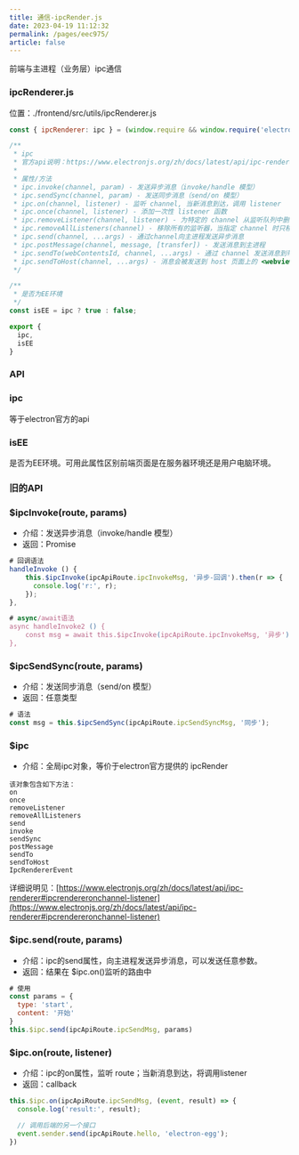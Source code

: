 ```yaml
---
title: 通信-ipcRender.js
date: 2023-04-19 11:12:32
permalink: /pages/eec975/
article: false
---
```


前端与主进程（业务层）ipc通信
###  ipcRenderer.js
位置：./frontend/src/utils/ipcRenderer.js
```javascript
const { ipcRenderer: ipc } = (window.require && window.require('electron')) || window.electron || null;

/**
 * ipc
 * 官方api说明：https://www.electronjs.org/zh/docs/latest/api/ipc-renderer
 * 
 * 属性/方法
 * ipc.invoke(channel, param) - 发送异步消息（invoke/handle 模型）
 * ipc.sendSync(channel, param) - 发送同步消息（send/on 模型）
 * ipc.on(channel, listener) - 监听 channel, 当新消息到达，调用 listener
 * ipc.once(channel, listener) - 添加一次性 listener 函数
 * ipc.removeListener(channel, listener) - 为特定的 channel 从监听队列中删除特定的 listener 监听者
 * ipc.removeAllListeners(channel) - 移除所有的监听器，当指定 channel 时只移除与其相关的所有监听器
 * ipc.send(channel, ...args) - 通过channel向主进程发送异步消息
 * ipc.postMessage(channel, message, [transfer]) - 发送消息到主进程
 * ipc.sendTo(webContentsId, channel, ...args) - 通过 channel 发送消息到带有 webContentsId 的窗口
 * ipc.sendToHost(channel, ...args) - 消息会被发送到 host 页面上的 <webview> 元素
 */

/**
 * 是否为EE环境
 */
const isEE = ipc ? true : false;

export {
  ipc,
  isEE
}

```
### API
###  ipc
等于electron官方的api
###  isEE
是否为EE环境。可用此属性区别前端页面是在服务器环境还是用户电脑环境。
### 旧的API
###  $ipcInvoke(route, params)

- 介绍：发送异步消息（invoke/handle 模型）
- 返回：Promise
```javascript
# 回调语法
handleInvoke () {
    this.$ipcInvoke(ipcApiRoute.ipcInvokeMsg, '异步-回调').then(r => {
      console.log('r:', r);
    });
},

# async/await语法
async handleInvoke2 () {
    const msg = await this.$ipcInvoke(ipcApiRoute.ipcInvokeMsg, '异步');
},
```
###  $ipcSendSync(route, params)

- 介绍：发送同步消息（send/on 模型）
- 返回：任意类型
```javascript
# 语法
const msg = this.$ipcSendSync(ipcApiRoute.ipcSendSyncMsg, '同步');
```
###  $ipc

- 介绍：全局ipc对象，等价于electron官方提供的 ipcRender
```
该对象包含如下方法：
on
once
removeListener
removeAllListeners
send
invoke
sendSync
postMessage
sendTo
sendToHost
IpcRendererEvent
```
详细说明见：[https://www.electronjs.org/zh/docs/latest/api/ipc-renderer#ipcrendereronchannel-listener](https://www.electronjs.org/zh/docs/latest/api/ipc-renderer#ipcrendereronchannel-listener)
###  $ipc.send(route, params)

- 介绍：ipc的send属性，向主进程发送异步消息，可以发送任意参数。
- 返回：结果在 $ipc.on()监听的路由中
```javascript
# 使用
const params = {
  type: 'start',
  content: '开始'
}
this.$ipc.send(ipcApiRoute.ipcSendMsg, params)
```
###  $ipc.on(route, listener)

- 介绍：ipc的on属性，监听 route；当新消息到达，将调用listener
- 返回：callback
```javascript
this.$ipc.on(ipcApiRoute.ipcSendMsg, (event, result) => {
  console.log('result:', result);

  // 调用后端的另一个接口
  event.sender.send(ipcApiRoute.hello, 'electron-egg');
})
```
